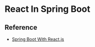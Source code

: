 # React In Spring Boot

## Reference

- [Spring Boot With React.js](https://ohjongsung.io/2020/07/18/spring-boot-with-react-%ED%94%84%EB%A1%9C%EC%A0%9D%ED%8A%B8-%EB%A7%8C%EB%93%A4%EA%B8%B0)
